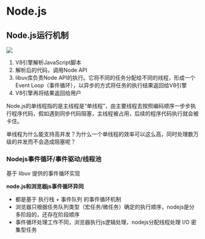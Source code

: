 # Node.js

## Node.js运行机制

![](https://raw.githubusercontent.com/KID-1912/Github-PicGo-Images/master/202411231234896.webp)

1. V8引擎解析JavaScript脚本
2. 解析后的代码，调用Node API
3. libuv库负责Node API的执行。它将不同的任务分配给不同的线程，形成一个Event Loop（事件循环），以异步的方式将任务的执行结果返回给V8引擎
4. V8引擎再将结果返回给用户

Node.js的单线程指的是主线程是“单线程”，由主要线程去按照编码顺序一步步执行程序代码，假如遇到同步代码阻塞，主线程被占用，后续的程序代码执行就会被卡住。

单线程为什么能支持高并发？为什么一个单线程的效率可以这么高，同时处理数万级的并发而不会造成阻塞呢？

### Nodejs事件循环/事件驱动/线程池

基于 libuv 提供的事件循环实现

**node.js和浏览器js事件循环异同**

- 都是基于 执行栈 + 事件队列 的事件循环机制
- 浏览器只根据任务队列类型（宏任务/微任务）确定的执行顺序，nodejs是分多阶段的，还存在阶段顺序
- 事件循环处理工作不同，浏览器执行js逻辑处理，nodejs分配线程处理 I/O 密集型任务

